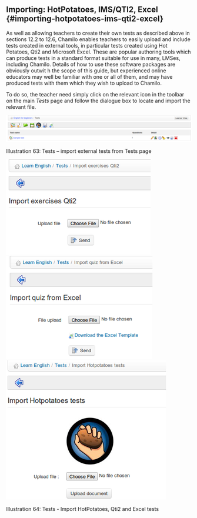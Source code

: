 ## Importing: HotPotatoes, IMS/QTI2, Excel {#importing-hotpotatoes-ims-qti2-excel}

As well as allowing teachers to create their own tests as described above in sections 12.2 to 12.6, Chamilo enables teachers to easily upload and include tests created in external tools, in particular tests created using Hot Potatoes, Qti2 and Microsoft Excel. These are popular authoring tools which can produce tests in a standard format suitable for use in many, LMSes, including Chamilo. Details of how to use these software packages are obviously outwit h the scope of this guide, but experienced online educators may well be familiar with one or all of them, and may have produced tests with them which they wish to upload to Chamilo.

To do so, the teacher need simply click on the relevant icon in the toolbar on the main _Tests_ page and follow the dialogue box to locate and import the relevant file.

![](../assets/graphics132.png)

Illustration 63: Tests – import external tests from Tests page

![](../assets/graphics157.png)![](../assets/graphics158.png)![](../assets/graphics159.png)

Illustration 64: Tests - Import HotPotatoes, Qti2 and Excel tests